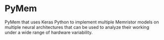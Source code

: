 # PyMem
PyMem that uses Keras Python to implement multiple Memristor models on multiple neural architectures that can be used to analyze their working under a wide range of hardware variability.
